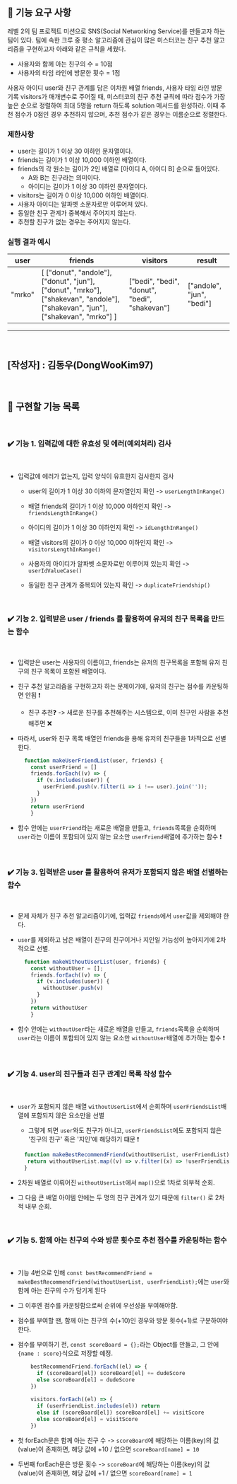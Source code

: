 ## 🚀 기능 요구 사항

레벨 2의 팀 프로젝트 미션으로 SNS(Social Networking Service)를 만들고자 하는 팀이 있다. 팀에 속한 크루 중 평소 알고리즘에 관심이 많은 미스터코는 친구 추천 알고리즘을 구현하고자 아래와 같은 규칙을 세웠다.
- 사용자와 함께 아는 친구의 수 = 10점 
- 사용자의 타임 라인에 방문한 횟수 = 1점

사용자 아이디 user와 친구 관계를 담은 이차원 배열 friends, 사용자 타임 라인 방문 기록 visitors가 매개변수로 주어질 때, 미스터코의 친구 추천 규칙에 따라 점수가 가장 높은 순으로 정렬하여 최대 5명을 return 하도록 solution 메서드를 완성하라. 이때 추천 점수가 0점인 경우 추천하지 않으며, 추천 점수가 같은 경우는 이름순으로 정렬한다.

### 제한사항

- user는 길이가 1 이상 30 이하인 문자열이다.
- friends는 길이가 1 이상 10,000 이하인 배열이다.
- friends의 각 원소는 길이가 2인 배열로 [아이디 A, 아이디 B] 순으로 들어있다.
  - A와 B는 친구라는 의미이다.
  - 아이디는 길이가 1 이상 30 이하인 문자열이다.
- visitors는 길이가 0 이상 10,000 이하인 배열이다.
- 사용자 아이디는 알파벳 소문자로만 이루어져 있다.
- 동일한 친구 관계가 중복해서 주어지지 않는다.
- 추천할 친구가 없는 경우는 주어지지 않는다.

### 실행 결과 예시

| user   | friends                                                                                                                         | visitors                                      | result                    |
| ------ | ------------------------------------------------------------------------------------------------------------------------------- | --------------------------------------------- | ------------------------- |
| "mrko" | [ ["donut", "andole"], ["donut", "jun"], ["donut", "mrko"], ["shakevan", "andole"], ["shakevan", "jun"], ["shakevan", "mrko"] ] | ["bedi", "bedi", "donut", "bedi", "shakevan"] | ["andole", "jun", "bedi"] |


------------------------------
<br>

## [작성자] : 김동우(DongWooKim97)  
</br> 

## 📝 구현할 기능 목록
</br> 

### ✔️ 기능 1. 입력값에 대한 유효성 및 에러(예외처리) 검사
<br>

  - 입력값에 에러가 없는지, 입력 양식이 유효한지 검사한지 검사  

    - user의 길이가 1 이상 30 이하의 문자열인지 확인 -> ```userLengthInRange()```

    - 배열 friends의 길이가 1 이상 10,000 이하인지 확인 -> ```friendsLengthInRange()```

    - 아이디의 길이가 1 이상 30 이하인지 확인 -> ```idLengthInRange()```
    
    - 배열 visitors의 길이가 0 이상 10,000 이하인지 확인 -> ```visitorsLengthInRange()``` 

    - 사용자의 아이디가 알파벳 소문자로만 이루어져 있는지 확인 -> ```userIdValueCase()```

    - 동일한 친구 관계가 중복되어 있는지 확인 -> ```duplicateFriendship()```
  
</br> 

### ✔️ 기능 2. 입력받은 user / friends 를 활용하여 유저의 친구 목록을 만드는 함수
<br>

  - 입력받은 user는 사용자의 이름이고, friends는 유저의 친구목록을 포함해 유저 친구의 친구 목록이 포함된 배열이다.

  - 친구 추천 알고리즘을 구현하고자 하는 문제이기에, 유저의 친구는 점수를 카운팅하면 안됨 ❗️
    - 친구 추천❓ -> 새로운 친구를 추천해주는 시스템으로, 이미 친구인 사람을 추천해주면 ❌

  - 따라서, user와 친구 목록 배열인 friends을 용해 유저의 친구들을 1차적으로 선별한다.
    ```javascript
      function makeUserFriendList(user, friends) {
        const userFriend = []
        friends.forEach((v) => {
          if (v.includes(user)) {
            userFriend.push(v.filter(i => i !== user).join(''));
          }
        })
        return userFriend
        }
    ````

  - 함수 안에는 ```userFriend```라는 새로운 배열을 만들고, ```friends```목록을 순회하며 ```user```라는 이름이 포함되어 있지 않는 요소만 ```userFriend```배열에 추가하는 함수 ❗️

</br> 

### ✔️ 기능 3. 입력받은 user 를 활용하여 유저가 포함되지 않은 배열 선별하는 함수
<br>

  - 문제 자체가 친구 추천 알고리즘이기에, 입력값 ```friends```에서 ```user```값을 제외해야 한다.

  - ```user```를 제외하고 남은 배열이 친구의 친구이거나 지인일 가능성이 높아지기에 2차적으로 선별.
    ```javascript
      function makeWithoutUserList(user, friends) {
        const withoutUser = [];
        friends.forEach((v) => {
          if (v.includes(user)) {
            withoutUser.push(v)
          }
        })
        return withoutUser
        }
    ````

  - 함수 안에는 ```withoutUser```라는 새로운 배열을 만들고, ```friends```목록을 순회하며 ````user````라는 이름이 포함되어 있지 않는 요소만 ```withoutUser```배열에 추가하는 함수 ❗️

</br> 

### ✔️ 기능 4. user의 친구들과 친구 관계인 목록 작성 함수
<br>

  - ```user```가 포함되지 않은 배열 ```withoutUserList```에서 순회하며 ```userFriendsList```배열에 포함되지 않은 요소만을 선별

    -   그렇게 되면 ```user```와도 친구가 아니고, ```userFriendsList```에도 포함되지 않은 '친구의 친구' 혹은 '지인'에 해당하기 떄문 ❗️
    ```javascript
      function makeBestRecommendFriend(withoutUserList, userFriendList) {
       return withoutUserList.map((v) => v.filter((x) => !userFriendList.includes(x))).map(i => i.join(''))
      }
    ````

  - 2차원 배열로 이뤄어진 ```withoutUserList```에서 ```map()```으로 1차로 외부적 순회.
  - 그 다음 큰 배열 아이템 안에는 두 명의 친구 관계가 있기 때문에 ```filter()``` 로 2차적 내부 순회.

</br> 

### ✔️ 기능 5. 함께 아는 친구의 수와 방문 횟수로 추천 점수를 카운팅하는 함수
<br>

  - 기능 4번으로 인해 ```const bestRecommendFriend = makeBestRecommendFriend(withoutUserList, userFriendList);```에는 ```user```와 함께 아는 친구의 수가 담기게 된다
  - 그 이후엔 점수를 카운팅함으로써 순위에 우선성을 부여해야함.

  - 점수를 부여할 땐, 함께 아는 친구의 수(+10)인 경우와 방문 횟수(+1)로 구분하여야 한다.

  - 점수를 부여하기 전, ```const scoreBoard = {};```라는 Object를 만들고, 그 안에 ```{name : score}```식으로 저장할 예정.
    ```javascript
        bestRecommendFriend.forEach((el) => {
          if (scoreBoard[el]) scoreBoard[el] += dudeScore
          else scoreBoard[el] = dudeScore
        })
        
        visitors.forEach((el) => {
          if (userFriendList.includes(el)) return
          else if (scoreBoard[el]) scoreBoard[el] += visitScore
          else scoreBoard[el] = visitScore
        })
    ````

  - 첫 forEach문은 함께 아는 친구 수 -> ```scoreBoard```에 해당하는 이름(key)의 값(value)이 존재하면, 해당 값에 +10 / 없으면 `scoreBoard[name] = 10`
  - 두번째 forEach문은 방문 횟수 -> ```scoreBoard```에 해당하는 이름(key)의 값(value)이 존재하면, 해당 값에 +1 / 없으면 `scoreBoard[name] = 1`